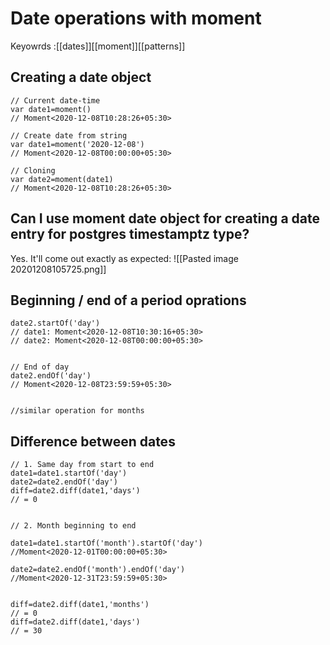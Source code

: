 # Date operations with moment
Keyowrds :[[dates]][[moment]][[patterns]]



## Creating a date object
```
// Current date-time
var date1=moment()
// Moment<2020-12-08T10:28:26+05:30>

// Create date from string
var date1=moment('2020-12-08')
// Moment<2020-12-08T00:00:00+05:30>

// Cloning
var date2=moment(date1) 
// Moment<2020-12-08T10:28:26+05:30>

```

## Can I use moment date object for creating a date entry for postgres timestamptz type?
Yes. It'll come out exactly as expected:
![[Pasted image 20201208105725.png]]


## Beginning / end of a period oprations
```//Start of day
date2.startOf('day')
// date1: Moment<2020-12-08T10:30:16+05:30>
// date2: Moment<2020-12-08T00:00:00+05:30>


// End of day
date2.endOf('day')
// Moment<2020-12-08T23:59:59+05:30>


//similar operation for months
```

## Difference between dates 
```
// 1. Same day from start to end
date1=date1.startOf('day')
date2=date2.endOf('day')
diff=date2.diff(date1,'days')
// = 0


// 2. Month beginning to end

date1=date1.startOf('month').startOf('day')
//Moment<2020-12-01T00:00:00+05:30>

date2=date2.endOf('month').endOf('day')
//Moment<2020-12-31T23:59:59+05:30>


diff=date2.diff(date1,'months')
// = 0
diff=date2.diff(date1,'days')
// = 30

```